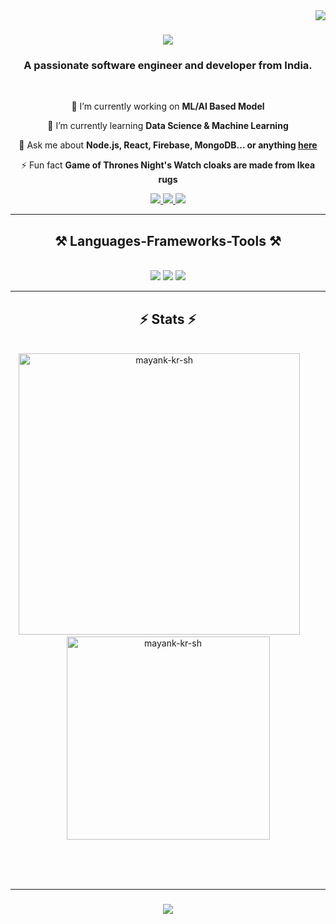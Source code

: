 <img align="right" src="https://komarev.com/ghpvc/?username=mayank-kr-sh&label=Visitors&color=0e75b6&style=flat" />


<h1 align="center">
    <img src="https://readme-typing-svg.demolab.com?font=Righteous&size=35&duration=4000&pause=1000&center=true&vCenter=true&random=false&width=500&height=70&lines=Hello+There!+%F0%9F%91%8B;I'm+Mayank+Kumar+Shah" />
</h1>

<h3 align="center">A passionate software engineer and developer from India.</h3>

<br/>

<div align="center">
 
 🔭 I’m currently working on **ML/AI Based Model**
 
 🌱 I’m currently learning **Data Science & Machine Learning**

 💬 Ask me about **Node.js, React, Firebase, MongoDB... or anything [here](https://github.com/Mayank-kr-sh/Mayank-kr-sh/issues)**

 ⚡ Fun fact **Game of Thrones Night's Watch cloaks are made from Ikea rugs**
 
 </div>
 
<div align="center"> 
  <a href="mailto:mayank.k.iiit@gmail.com">
    <img src="https://img.shields.io/badge/Gmail-333333?style=for-the-badge&logo=gmail&logoColor=red" />
  </a>
  <a href="https://www.linkedin.com/in/mayank-kr-shah/" target="_blank">
    <img src="https://img.shields.io/badge/LinkedIn-0077B5?style=for-the-badge&logo=linkedin&logoColor=white" target="_blank" />
  </a>
  <a href="https://mayank-kr-sh.github.io/react-portfolio/" target="_blank">
     <img src="https://img.shields.io/badge/Portfolio-FF5722?style=for-the-badge&logo=todoist&logoColor=white" target="_blank" /> <!-- sqlite, safari, google-chrome are other good icon options -->
  </a>
</div>

 <hr/>
 
<h2 align="center">⚒️ Languages-Frameworks-Tools ⚒️</h2>
<br/>
<div align="center">
    <img src="https://skillicons.dev/icons?i=c,cpp,py,kotlin,flutter,dart,nodejs,figma,html,css,javascript,vscode" />
    <img src="https://skillicons.dev/icons?i=react,mongodb,express,nextjs,nodejs,vue,vite,docker,matlab,linux,github,gitlab,git" />
    <img src="https://skillicons.dev/icons?i=bootstrap,typescript,firebase,mysql,flask,tensorflow,tailwind,sqlite,pytorch,postman,octave,angular,androidstudio,tailwind" /><br>
</div>


<hr/>

<h2 align="center">⚡ Stats ⚡</h2>
<br/>
<div align=center>
  <img width=450 src="https://github-readme-stats.vercel.app/api?username=mayank-kr-sh&count_private=true&show_icons=true&theme=react&rank_icon=github&border_radius=10" alt="mayank-kr-sh" />&nbsp;&nbsp;&nbsp;&nbsp;&nbsp;&nbsp;&nbsp;
  <img width=325 src="https://github-readme-stats.vercel.app/api/top-langs/?username=mayank-kr-sh&hide=HTML&langs_count=8&layout=compact&theme=react&border_radius=10&size_weight=0.8&count_weight=0.5&exclude_repo=github-readme-stats" alt="mayank-kr-sh" />
  <br/> <br/> 
  
 
</div>

<br/><br/>
<hr/>

<h3 align="center">
    <img src="https://readme-typing-svg.herokuapp.com/?font=Righteous&size=25&center=true&vCenter=true&width=500&height=70&duration=4000&lines=Thanks+for+visiting!+✌️;+Shoot+me+a+message+on+Linkedin!;I'm+always+down+to+collab+:)">
</h3>

<br/>
